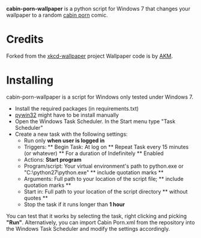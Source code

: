 **cabin-porn-wallpaper** is a python script for Windows 7 that changes your wallpaper to a random [cabin porn](http://cabinporn.com/) comic.

Credits
=======
Forked from the [xkcd-wallpaper](https://github.com/abody/xkcd-wallpaper) project
Wallpaper code is by [ AKM](http://gabbpuy.blogspot.gr/2007/02/set-windows-wallpaper-from-python.html).

Installing
==========
cabin-porn-wallpaper is a script for Windows only tested under Windows 7.

 * Install the required packages (in requirements.txt)
 * [pywin32](http://sourceforge.net/projects/pywin32/) might have to be install manually
 * Open the Windows Task Scheduler. In the Start menu type "Task Scheduler"
 * Create a new task with the following settings:
   * Run only **when user is logged in**
   * Triggers: 
        ** Begin Task: At log on 
        ** Repeat Task every 15 minutes (or whatever)
        ** For a duration of Indefinitely
        ** Enabled
   * Actions: **Start program**
   * Program/script: Your virtual environment's path to python.exe or "C:\python27\python.exe" ** include quotation marks **
   * Arguments: Full path to your location of the script file; ** include quotation marks **
   * Start in: Full path to your location of the script directory ** without quotes **
   * Stop the task if it runs longer than **1 hour**

You can test that it works by selecting the task, right clicking and picking **"Run"**. Alternatively, you can import Cabin Porn.xml from the repository into the Windows Task Scheduler and modify the settings accordingly.
